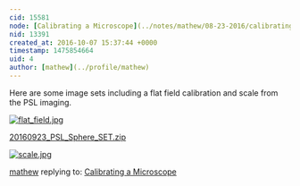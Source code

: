```yaml
---
cid: 15581
node: [Calibrating a Microscope](../notes/mathew/08-23-2016/calibrating-a-microscope)
nid: 13391
created_at: 2016-10-07 15:37:44 +0000
timestamp: 1475854664
uid: 4
author: [mathew](../profile/mathew)
---
```


Here are some image sets including a flat field calibration and scale from the PSL imaging.

[![flat_field.jpg](//i.publiclab.org/system/images/photos/000/018/351/large/flat_field.jpg)](//i.publiclab.org/system/images/photos/000/018/351/original/flat_field.jpg)



<a href="//i.publiclab.org/system/images/photos/000/018/350/original/20160923_PSL_Sphere_SET.zip"><i class="fa fa-file"></i> 20160923_PSL_Sphere_SET.zip</a>


[![scale.jpg](//i.publiclab.org/system/images/photos/000/018/352/large/scale.jpg)](//i.publiclab.org/system/images/photos/000/018/352/original/scale.jpg)



[mathew](../profile/mathew) replying to: [Calibrating a Microscope](../notes/mathew/08-23-2016/calibrating-a-microscope)

